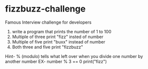 # fizzbuzz-challenge
Famous Interview challenge for developers
1. write a program that prints the number of 1 to 100
2. Multiple of three print "fizz" insted of number
3. Multiple of five print "buxx" instead of number
4. Both three and five print "fizzbuzz"

Hint- % (modulo) tells what left over when you divide one number by another number
EX- number % 3 == 0
    print("fizz")
